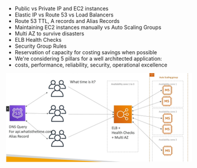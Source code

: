 - Public vs Private IP and EC2 instances
- Elastic IP vs Route 53 vs Load Balancers
- Route 53 TTL, A records and Alias Records
- Maintaining EC2 instances manually vs Auto Scaling Groups
- Multi AZ to survive disasters
- ELB Health Checks
- Security Group Rules
- Reservation of capacity for costing savings when possible
- We're considering 5 pillars for a well architected application:
- costs, performance, reliability, security, operational excellence

![WhatsTheTime.com](../resources/images/WhatsTheTime.com.png)